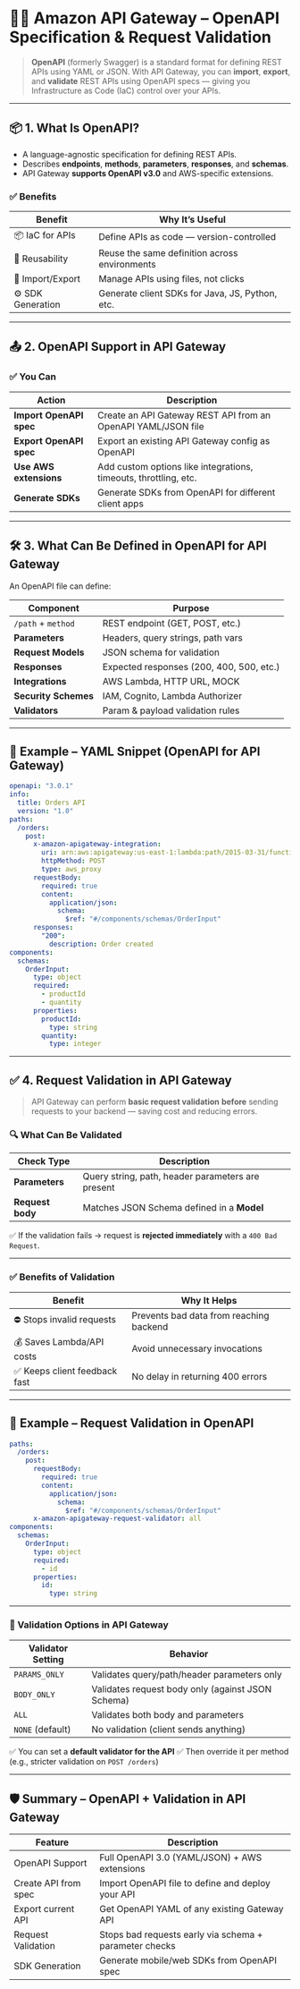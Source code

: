 # 📘🔌 **Amazon API Gateway – OpenAPI Specification & Request Validation**

> **OpenAPI** (formerly Swagger) is a standard format for defining REST APIs using YAML or JSON.
> With API Gateway, you can **import**, **export**, and **validate** REST APIs using OpenAPI specs — giving you Infrastructure as Code (IaC) control over your APIs.

---

## 📦 **1. What Is OpenAPI?**

- A language-agnostic specification for defining REST APIs.
- Describes **endpoints**, **methods**, **parameters**, **responses**, and **schemas**.
- API Gateway **supports OpenAPI v3.0** and AWS-specific extensions.

### ✅ Benefits

| Benefit           | Why It’s Useful                                 |
| ----------------- | ----------------------------------------------- |
| 📦 IaC for APIs   | Define APIs as code — version-controlled        |
| 🔁 Reusability    | Reuse the same definition across environments   |
| 🔄 Import/Export  | Manage APIs using files, not clicks             |
| ⚙️ SDK Generation | Generate client SDKs for Java, JS, Python, etc. |

---

## 📤 **2. OpenAPI Support in API Gateway**

### ✅ You Can

| Action                  | Description                                                      |
| ----------------------- | ---------------------------------------------------------------- |
| **Import OpenAPI spec** | Create an API Gateway REST API from an OpenAPI YAML/JSON file    |
| **Export OpenAPI spec** | Export an existing API Gateway config as OpenAPI                 |
| **Use AWS extensions**  | Add custom options like integrations, timeouts, throttling, etc. |
| **Generate SDKs**       | Generate SDKs from OpenAPI for different client apps             |

---

## 🛠️ **3. What Can Be Defined in OpenAPI for API Gateway**

An OpenAPI file can define:

| Component            | Purpose                                  |
| -------------------- | ---------------------------------------- |
| `/path` + `method`   | REST endpoint (GET, POST, etc.)          |
| **Parameters**       | Headers, query strings, path vars        |
| **Request Models**   | JSON schema for validation               |
| **Responses**        | Expected responses (200, 400, 500, etc.) |
| **Integrations**     | AWS Lambda, HTTP URL, MOCK               |
| **Security Schemes** | IAM, Cognito, Lambda Authorizer          |
| **Validators**       | Param & payload validation rules         |

---

## 🧪 Example – YAML Snippet (OpenAPI for API Gateway)

```yaml
openapi: "3.0.1"
info:
  title: Orders API
  version: "1.0"
paths:
  /orders:
    post:
      x-amazon-apigateway-integration:
        uri: arn:aws:apigateway:us-east-1:lambda:path/2015-03-31/functions/arn:aws:lambda:us-east-1:123:function:CreateOrder/invocations
        httpMethod: POST
        type: aws_proxy
      requestBody:
        required: true
        content:
          application/json:
            schema:
              $ref: "#/components/schemas/OrderInput"
      responses:
        "200":
          description: Order created
components:
  schemas:
    OrderInput:
      type: object
      required:
        - productId
        - quantity
      properties:
        productId:
          type: string
        quantity:
          type: integer
```

---

## ✅ **4. Request Validation in API Gateway**

> API Gateway can perform **basic request validation** **before** sending requests to your backend — saving cost and reducing errors.

### 🔍 What Can Be Validated

| Check Type       | Description                                       |
| ---------------- | ------------------------------------------------- |
| **Parameters**   | Query string, path, header parameters are present |
| **Request body** | Matches JSON Schema defined in a **Model**        |

✅ If the validation fails → request is **rejected immediately** with a `400 Bad Request`.

---

### ✅ Benefits of Validation

| Benefit                       | Why It Helps                            |
| ----------------------------- | --------------------------------------- |
| ⛔ Stops invalid requests     | Prevents bad data from reaching backend |
| 💰 Saves Lambda/API costs     | Avoid unnecessary invocations           |
| ✅ Keeps client feedback fast | No delay in returning 400 errors        |

---

## 🧪 Example – Request Validation in OpenAPI

```yaml
paths:
  /orders:
    post:
      requestBody:
        required: true
        content:
          application/json:
            schema:
              $ref: "#/components/schemas/OrderInput"
      x-amazon-apigateway-request-validator: all
components:
  schemas:
    OrderInput:
      type: object
      required:
        - id
      properties:
        id:
          type: string
```

---

### 🧠 Validation Options in API Gateway

| Validator Setting | Behavior                                          |
| ----------------- | ------------------------------------------------- |
| `PARAMS_ONLY`     | Validates query/path/header parameters only       |
| `BODY_ONLY`       | Validates request body only (against JSON Schema) |
| `ALL`             | Validates both body and parameters                |
| `NONE` (default)  | No validation (client sends anything)             |

✅ You can set a **default validator for the API**
✅ Then override it per method (e.g., stricter validation on `POST /orders`)

---

## 🛡️ Summary – OpenAPI + Validation in API Gateway

| Feature              | Description                                            |
| -------------------- | ------------------------------------------------------ |
| OpenAPI Support      | Full OpenAPI 3.0 (YAML/JSON) + AWS extensions          |
| Create API from spec | Import OpenAPI file to define and deploy your API      |
| Export current API   | Get OpenAPI YAML of any existing Gateway API           |
| Request Validation   | Stops bad requests early via schema + parameter checks |
| SDK Generation       | Generate mobile/web SDKs from OpenAPI spec             |
